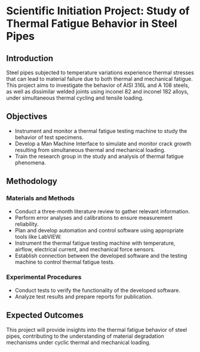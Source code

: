 # Scientific Initiation Project: Study of Thermal Fatigue Behavior in Steel Pipes

## Introduction
Steel pipes subjected to temperature variations experience thermal stresses that can lead to material failure due to both thermal and mechanical fatigue. This project aims to investigate the behavior of AISI 316L and A 108 steels, as well as dissimilar welded joints using inconel 82 and inconel 182 alloys, under simultaneous thermal cycling and tensile loading.

## Objectives
- Instrument and monitor a thermal fatigue testing machine to study the behavior of test specimens.
- Develop a Man Machine Interface to simulate and monitor crack growth resulting from simultaneous thermal and mechanical loading.
- Train the research group in the study and analysis of thermal fatigue phenomena.



## Methodology
### Materials and Methods
- Conduct a three-month literature review to gather relevant information.
- Perform error analyses and calibrations to ensure measurement reliability.
- Plan and develop automation and control software using appropriate tools like LabVIEW.
- Instrument the thermal fatigue testing machine with temperature, airflow, electrical current, and mechanical force sensors.
- Establish connection between the developed software and the testing machine to control thermal fatigue tests.

### Experimental Procedures
- Conduct tests to verify the functionality of the developed software.
- Analyze test results and prepare reports for publication.

## Expected Outcomes
This project will provide insights into the thermal fatigue behavior of steel pipes, contributing to the understanding of material degradation mechanisms under cyclic thermal and mechanical loading.

